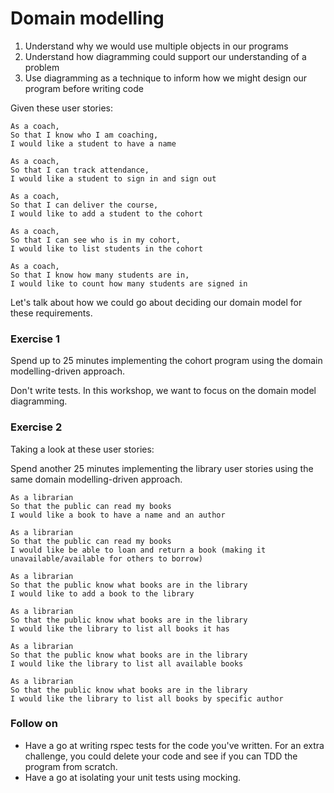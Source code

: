 # Domain modelling

1. Understand why we would use multiple objects in our programs
2. Understand how diagramming could support our understanding of a problem
3. Use diagramming as a technique to inform how we might design our program before
writing code

Given these user stories:

```
As a coach,
So that I know who I am coaching,
I would like a student to have a name
```
```
As a coach,
So that I can track attendance,
I would like a student to sign in and sign out
```
```
As a coach,
So that I can deliver the course,
I would like to add a student to the cohort
```
```
As a coach,
So that I can see who is in my cohort,
I would like to list students in the cohort
```
```
As a coach,
So that I know how many students are in,
I would like to count how many students are signed in
```

Let's talk about how we could go about deciding our domain model for these requirements.

### Exercise 1
Spend up to 25 minutes implementing the cohort program using the domain modelling-driven approach.

Don't write tests. In this workshop, we want to focus on the domain model diagramming.

### Exercise 2

Taking a look at these user stories:

Spend another 25 minutes implementing the library user stories using the same domain modelling-driven approach.

```
As a librarian
So that the public can read my books
I would like a book to have a name and an author
```

```
As a librarian
So that the public can read my books
I would like be able to loan and return a book (making it unavailable/available for others to borrow)
```

```
As a librarian
So that the public know what books are in the library
I would like to add a book to the library
```

```
As a librarian
So that the public know what books are in the library
I would like the library to list all books it has
```

```
As a librarian
So that the public know what books are in the library
I would like the library to list all available books
```

```
As a librarian
So that the public know what books are in the library
I would like the library to list all books by specific author
```

### Follow on
- Have a go at writing rspec tests for the code you've written. For an extra challenge, you could delete your code and see if you can TDD the program from scratch.
- Have a go at isolating your unit tests using mocking.

